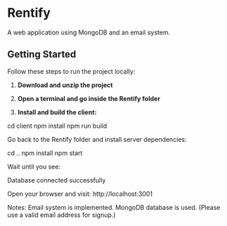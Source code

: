 # Rentify

A web application using MongoDB and an email system.  

## Getting Started

Follow these steps to run the project locally:

1. **Download and unzip the project**  

2. **Open a terminal and go inside the Rentify folder**  

3. **Install and build the client:**


cd client
npm install
npm run build


Go back to the Rentify folder and install server dependencies:

cd ..
npm install
npm start


Wait until you see:

Database connected successfully


Open your browser and visit:
http://localhost:3001


Notes:
Email system is implemented.
MongoDB database is used.
(Please use a valid email address for signup.)


